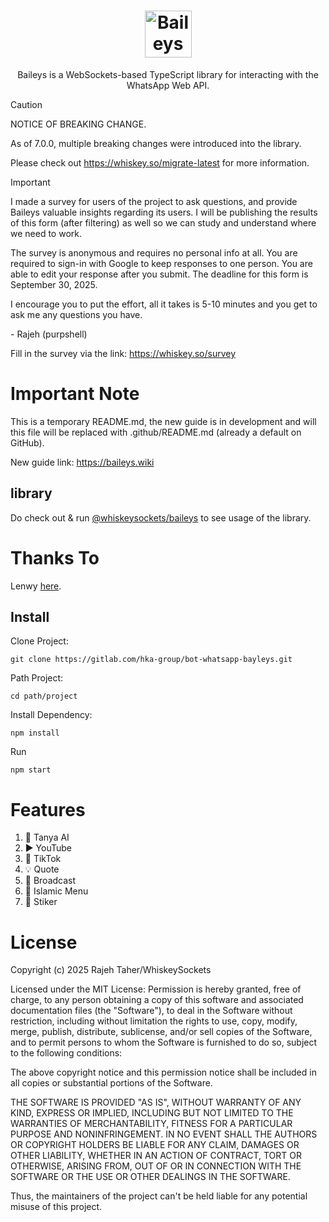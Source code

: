 <h1 align='center'><img alt="Baileys logo" src="https://raw.githubusercontent.com/WhiskeySockets/Baileys/refs/heads/master/Media/logo.png" height="75"/></h1>

<div align='center'>Baileys is a WebSockets-based TypeScript library for interacting with the WhatsApp Web API.</div>


> [!CAUTION]
> NOTICE OF BREAKING CHANGE.
> 
> As of 7.0.0, multiple breaking changes were introduced into the library.
> 
> Please check out https://whiskey.so/migrate-latest for more information.

> [!IMPORTANT]
> I made a survey for users of the project to ask questions, and provide Baileys valuable insights regarding its users. I will be publishing the results of this form (after filtering) as well so we can study and understand where we need to work.
> 
> The survey is anonymous and requires no personal info at all. You are required to sign-in with Google to keep responses to one person. You are able to edit your response after you submit. The deadline for this form is September 30, 2025.
> 
> I encourage you to put the effort, all it takes is 5-10 minutes and you get to ask me any questions you have.
> 
> \- Rajeh (purpshell)
> 
> Fill in the survey via the link: https://whiskey.so/survey 


# Important Note
This is a temporary README.md, the new guide is in development and will this file will be replaced with .github/README.md (already a default on GitHub).

New guide link: https://baileys.wiki


## library
Do check out & run [@whiskeysockets/baileys](https://www.npmjs.com/package/@whiskeysockets/baileys) to see usage of the library.


# Thanks To
Lenwy [here](https://whatsapp.com/channel/0029VaGdzBSGZNCmoTgN2K0u).


## Install
Clone Project:
```
git clone https://gitlab.com/hka-group/bot-whatsapp-bayleys.git
```

Path Project:
```
cd path/project
```

Install Dependency:
```
npm install
```

Run
```
npm start
```

# Features
1. 🤖 Tanya AI
2. ▶️ YouTube
3. 🎵 TikTok
4. 💡 Quote
5. 📢 Broadcast
6. 🕌 Islamic Menu
7. 🤔 Stiker


# License
Copyright (c) 2025 Rajeh Taher/WhiskeySockets

Licensed under the MIT License:
Permission is hereby granted, free of charge, to any person obtaining a copy
of this software and associated documentation files (the "Software"), to deal
in the Software without restriction, including without limitation the rights
to use, copy, modify, merge, publish, distribute, sublicense, and/or sell
copies of the Software, and to permit persons to whom the Software is
furnished to do so, subject to the following conditions:

The above copyright notice and this permission notice shall be included in all
copies or substantial portions of the Software.

THE SOFTWARE IS PROVIDED "AS IS", WITHOUT WARRANTY OF ANY KIND, EXPRESS OR
IMPLIED, INCLUDING BUT NOT LIMITED TO THE WARRANTIES OF MERCHANTABILITY,
FITNESS FOR A PARTICULAR PURPOSE AND NONINFRINGEMENT. IN NO EVENT SHALL THE
AUTHORS OR COPYRIGHT HOLDERS BE LIABLE FOR ANY CLAIM, DAMAGES OR OTHER
LIABILITY, WHETHER IN AN ACTION OF CONTRACT, TORT OR OTHERWISE, ARISING FROM,
OUT OF OR IN CONNECTION WITH THE SOFTWARE OR THE USE OR OTHER DEALINGS IN THE
SOFTWARE.

Thus, the maintainers of the project can't be held liable for any potential misuse of this project.
